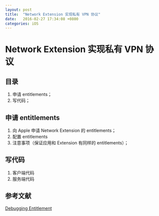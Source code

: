 ```yaml
---
layout: post
title:  "Network Extension 实现私有 VPN 协议"
date:   2016-02-27 17:34:08 +0800
categories: iOS
---
```


# Network Extension 实现私有 VPN 协议

## 目录

1. 申请 entitlements；
2. 写代码；

## 申请 entitlements

1. 向 Apple 申请 Network Extension 的 entitlements；
2. 配置 entitlements
3. 注意事项（保证应用和 Extension 有同样的 entitlements）；

## 写代码

1. 客户端代码
2. 服务端代码

## 参考文献

[Debugging Entitlement](https://forums.developer.apple.com/message/75928#75928)








